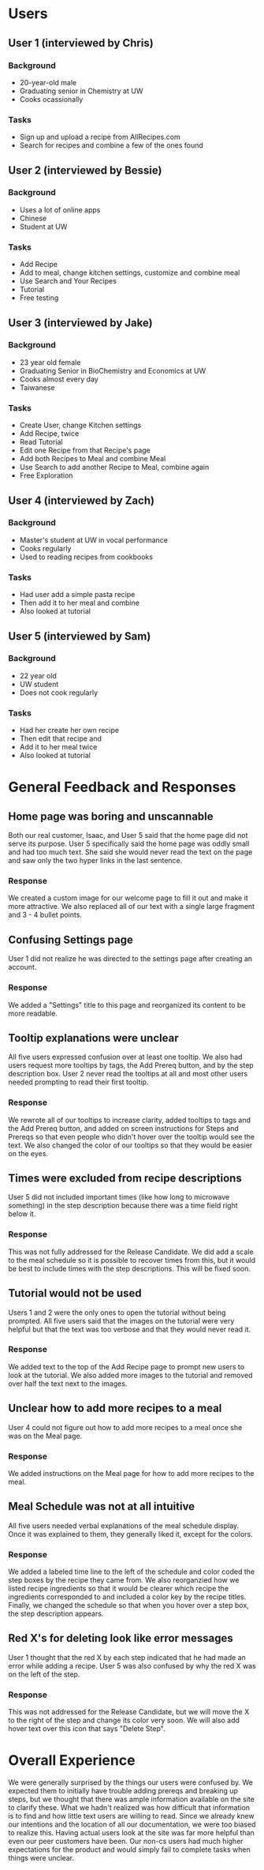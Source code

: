 # Users

## User 1 (interviewed by Chris)
### Background
- 20-year-old male
- Graduating senior in Chemistry at UW
- Cooks ocassionally

### Tasks
- Sign up and upload a recipe from AllRecipes.com
- Search for recipes and combine a few of the ones found

## User 2 (interviewed by Bessie)
### Background
- Uses a lot of online apps
- Chinese
- Student at UW

### Tasks
- Add Recipe
- Add to meal, change kitchen settings, customize and combine meal
- Use Search and Your Recipes
- Tutorial
- Free testing

## User 3 (interviewed by Jake)
### Background
- 23 year old female
- Graduating Senior in BioChemistry and Economics at UW
- Cooks almost every day
- Taiwanese

### Tasks
- Create User, change Kitchen settings
- Add Recipe, twice
- Read Tutorial
- Edit one Recipe from that Recipe's page
- Add both Recipes to Meal and combine Meal
- Use Search to add another Recipe to Meal, combine again
- Free Exploration


## User 4  (interviewed by Zach)
### Background
- Master's student at UW in vocal performance
- Cooks regularly
- Used to reading recipes from cookbooks

### Tasks
- Had user add a simple pasta recipe
- Then add it to her meal and combine
- Also looked at tutorial


## User 5 (interviewed by Sam)
### Background
- 22 year old 
- UW student
- Does not cook regularly

### Tasks
- Had her create her own recipe
- Then edit that recipe and
- Add it to her meal twice
- Also looked at tutorial

# General Feedback and Responses

## Home page was boring and unscannable
Both our real customer, Isaac, and User 5 said that the home page did not serve its purpose. User 5 specifically said the home page was oddly small and had too much text. She said she would never read the text on the page and saw only the two hyper links in the last sentence.

### Response
We created a custom image for our welcome page to fill it out and make it more attractive. We also replaced all of our text with a single large fragment and 3 - 4 bullet points.

## Confusing Settings page
User 1 did not realize he was directed to the settings page after creating an account. 

### Response
We added a "Settings" title to this page and reorganized its content to be more readable.

## Tooltip explanations were unclear
All five users expressed confusion over at least one tooltip. We also had users request more tooltips by tags, the Add Prereq button, and by the step description box. User 2 never read the tooltips at all and most other users needed prompting to read their first tooltip.

### Response
We rewrote all of our tooltips to increase clarity, added tooltips to tags and the Add Prereq button, and added on screen instructions for Steps and Prereqs so that even people who didn't hover over the tooltip would see the text. We also changed the color of our tooltips so that they would be easier on the eyes.

## Times were excluded from recipe descriptions
User 5 did not included important times (like how long to microwave something) in the step description because there was a time field right below it.

### Response
This was not fully addressed for the Release Candidate. We did add a scale to the meal schedule so it is possible to recover times from this, but it would be best to include times with the step descriptions. This will be fixed soon.

## Tutorial would not be used
Users 1 and 2 were the only ones to open the tutorial without being prompted. All five users said that the images on the tutorial were very helpful but that the text was too verbose and that they would never read it.

### Response
We added text to the top of the Add Recipe page to prompt new users to look at the tutorial. We also added more images to the tutorial and removed over half the text next to the images.

## Unclear how to add more recipes to a meal
User 4 could not figure out how to add more recipes to a meal once she was on the Meal page.

### Response
We added instructions on the Meal page for how to add more recipes to the meal.

## Meal Schedule was not at all intuitive
All five users needed verbal explanations of the meal schedule display. Once it was explained to them, they generally liked it, except for the colors.

### Response
We added a labeled time line to the left of the schedule and color coded the step boxes by the recipe they came from. We also reorganzied how we listed recipe ingredients so that it would be clearer which recipe the ingredients corresponded to and included a color key by the recipe titles. Finally, we changed the schedule so that when you hover over a step box, the step description appears.

## Red X's for deleting look like error messages
User 1 thought that the red X by each step indicated that he had made an error while adding a recipe. User 5 was also confused by why the red X was on the left of the step.

### Response
This was not addressed for the Release Candidate, but we will move the X to the right of the step and change its color very soon. We will also add hover text over this icon that says "Delete Step".

# Overall Experience
We were generally surprised by the things our users were confused by. We expected them to initially have trouble adding prereqs and breaking up steps, but we thought that there was ample information available on the site to clarify these. What we hadn't realized was how difficult that information is to find and how little text users are willing to read. Since we already knew our intentions and the location of all our documentation, we were too biased to realize this. Having actual users look at the site was far more helpful than even our peer customers have been. Our non-cs users had much higher expectations for the product and would simply fail to complete tasks when things were unclear.
